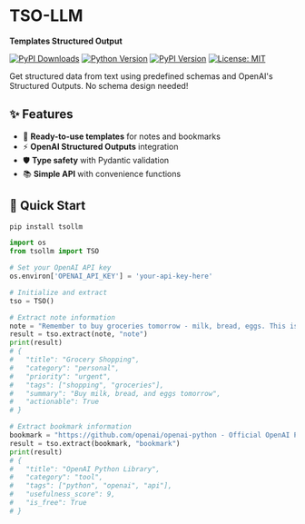 # TSO-LLM

**Templates Structured Output**

[![PyPI Downloads](https://img.shields.io/pypi/dm/tsollm)](https://pypi.org/project/tsollm/)
[![Python Version](https://img.shields.io/badge/python-3.9%2B-blue)](https://www.python.org/downloads/)
[![PyPI Version](https://img.shields.io/pypi/v/tsollm)](https://pypi.org/project/tsollm/)
[![License: MIT](https://img.shields.io/badge/License-MIT-yellow.svg)](https://opensource.org/licenses/MIT)

Get structured data from text using predefined schemas and OpenAI's Structured Outputs. No schema design needed!

## ✨ Features

- 🎯 **Ready-to-use templates** for notes and bookmarks
- ⚡ **OpenAI Structured Outputs** integration
- 🛡️ **Type safety** with Pydantic validation
- 📚 **Simple API** with convenience functions

## 🚀 Quick Start

```bash
pip install tsollm
```

```python
import os
from tsollm import TSO

# Set your OpenAI API key
os.environ['OPENAI_API_KEY'] = 'your-api-key-here'

# Initialize and extract
tso = TSO()

# Extract note information
note = "Remember to buy groceries tomorrow - milk, bread, eggs. This is urgent!"
result = tso.extract(note, "note")
print(result)
# {
#   "title": "Grocery Shopping",
#   "category": "personal", 
#   "priority": "urgent",
#   "tags": ["shopping", "groceries"],
#   "summary": "Buy milk, bread, and eggs tomorrow",
#   "actionable": True
# }

# Extract bookmark information  
bookmark = "https://github.com/openai/openai-python - Official OpenAI Python library"
result = tso.extract(bookmark, "bookmark")
print(result)
# {
#   "title": "OpenAI Python Library",
#   "category": "tool",
#   "tags": ["python", "openai", "api"],
#   "usefulness_score": 9,
#   "is_free": True
# }